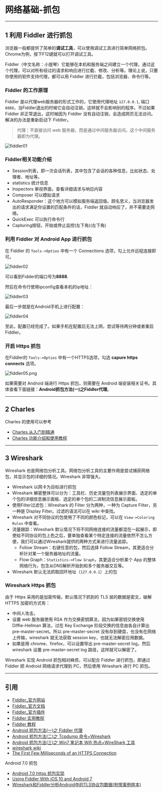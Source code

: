 # 网络基础-抓包

---
## 1 利用 Fiddler 进行抓包

浏览器一般都提供了简单的**调试工具**，可以使用调试工具进行简单网络抓包。Chrome为例，按下F12键就可以打开调试工具。

Fiddler（中文名称：小提琴）它能够在本机和服务端之间建立一个代理，通过这个代理，可以对所有经过的请求和响应进行拦截、修改、分析等。理论上说，只要你使用的软件支持代理，都可以用 Fiddler 进行拦截，包括浏览器、命令行等。

### Fiddler 的工作原理

Fiddler 是以代理web服务器的形式工作的，它使用代理地址 `127.0.0.1`, 端口 `8888`，当Fiddler退出的时候它会自动注销，这样就不会影响别的程序。不过如果 Fiddler 非正常退出，这时候因为 Fiddler 没有自动注销，会造成网页无法访问。解决的办法是重新启动下 Fiddler。

>代理：不直接访问 web 服务器，而是通过中间服务器访问。这个中间服务器即为代理。

![fiddler01](images/fiddler01.jpg)

### Fiddler相关功能介绍

- Session列表，即一次会话列表，其中包含了会话的各种信息，比如状态、处理者、地址等。
- statistics 统计信息
- Inspectors 审视界面，查看详细请求与响应内容
- Composer 可以模拟请求
- AutoResponder：这个地方可以模拟服务端返回值。顾名思义，当浏览器发出的请求满足你设置的匹配条件的话，Fiddler 就自动响应了，并不需要走网络。
- QuickExec 可以执行命令行
- Capturing按钮，开始或停止监控(左下角)(左下角)

### 利用 Fiddler 对 Android App 进行抓包

在 Fiddler 的 `Tools->Optios` 中有一个 Connections 选项，勾上允许远程连接即可。

![fiddler02](images/fiddler02.png)

可以看到Fidder的端口号为**8888**.

然后在命令行使用ipconfig查看本机的ip地址：

![fiddler03](images/fiddler03.png)

最后一步就是在Android手机上进行配置：

![fiddler04](images/fiddler04.png)

至此，配置已经完成了。如果手机在配置后无法上网，尝试等待两分钟或者重启Fiddler。

### 开启 Https 抓包

在Fiddler的 `Tools->Optios` 中有一个HTTPS选项，勾选 **capure https connects** 选项。

![fiddler05.png](images/fiddler05.png)

如果需要对 Android 端进行 Https 抓包，则需要在 Android 端安装相关证书。具体查看下面链接：**Android抓包方法(一)之Fiddler代理**。

---
## 2 Charles

Charles 的使用可以参考

- [Charles 从入门到精通](https://blog.devtang.com/2015/11/14/charles-introduction/)
- [Charles 功能介绍和使用教程](https://juejin.im/post/5b8350b96fb9a019d9246c4c)

---
## 3 Wireshark

Wireshark 也是网络包分析工具。网络包分析工具的主要作用是尝试捕获网络包，并显示包的详细的情况。Wireshark 非常强大。

- Wireshark 以网卡为目标进行抓包
- Wireshark 解密整体可以分为：工具栏、历史流量包列表展示界面、选定的单个包的详细信息展示面板、选定的单个包的二进制流信息展示面板。
- 使用Filter过滤包：Wireshark 的 Filter 分为两种，一种为 Capture Filter，另一种是 Display Filter。过滤的语法可以在 wiki 中查找。
- Wireshark 对不同协议的包使用了不同的颜色标记，可以在 `View->Coloring Rules` 中查看。
- 流量跟踪：Wireshark 默认情况下将不同网络连接的流量都混在一起展示，即使给不同协议的包上色之后，要单独查看某个特定连接的流量依然不怎么方便，我们可以通过Wireshark提供的两种方式来进行流量追踪。
  - Follow Stream：右键任意的包，然后选择 Follow Stream，其更适合分析针对某一个服务器地址的流量。
  - Flow Graph：`Statistics->Flow Graph`，其更适合分析某个 App 的整体网络行为，包含从DNS解析开始到和多个服务器交互等。
- Wireshark 默认无法抓取回环地址（`127.0.0.1`）上的包

### Wireshark Https 抓包

由于 Https 采用的是加密传输，默认情况下抓到的 TLS 层的数据是密文，破解 HTTPS 加密的方式有：

- 中间人攻击。
- 设置 web 服务器使用 RSA 作为交换密钥算法，因为如果密钥交换使用 Diffie-Hellman 算法，过在 Key Exchange 阶段交换的信息由各自计算出 pre-master-secret。所以 pre-master-secret 没有存到硬盘，也没有在网络上传输，wireshark 就无法获取 session key，也就无法解密应用数据。
- 如果是用 chrome、firefox，可以设置导出 pre-master-secret log，然后 wireshark 设置 pre-master-secret log 路径，这样就可以解密了。

Wireshark 实现 Android 抓包相对麻烦，可以配合 Fiddler 进行抓包，即通过 Fiddler 把 Android 网络请求代理到 PC，然后使用 Wrieshark 进行 PC 抓包。

---
## 引用

- [Fiddler_官方网站](http://www.telerik.com/fiddler)
- [Fiddler_官方文档](http://docs.telerik.com/fiddler/configure-fiddler/tasks/configurefiddler)
- [Fiddler_官方插件](http://www.telerik.com/fiddler/add-ons)
- [Fiddler 实用教程](https://segmentfault.com/a/1190000004240812)
- [Fiddler 教程](http://www.jianshu.com/p/99b6b4cd273c)
- [Android 抓包方法(一)之 Fiddler 代理](http://www.cnblogs.com/findyou/p/3491014.html)
- [Android 抓包方法(二)之 Tcpdump 命令+Wireshark](https://www.cnblogs.com/findyou/p/3491035.html)
- [Android 抓包方法(三)之 Win7 笔记本 Wifi 热点+WireShark 工具](https://www.cnblogs.com/findyou/p/3491065.html)
- [wireshark wiki](https://wiki.wireshark.org/)
- [The First Few Milliseconds of an HTTPS Connection](http://www.moserware.com/2009/06/first-few-milliseconds-of-https.html)

Android 7.0 抓包

- [Android 7.0 https 抓包实现](https://juejin.im/post/5aa9f35b51882555731bd922)
- [Using Fiddler With iOS 10 and Android 7](https://textslashplain.com/2016/07/27/using-fiddler-with-ios-10-and-android-7/)
- [Wireshark和Fiddler分析Android中的TLS协议包数据(附带案例样本)](https://mp.weixin.qq.com/s?__biz=MzIzNDA3MDgwNA==&mid=2649230437&idx=1&sn=e8f6d96836013cec994ebeebca2e1c6c&chksm=f0e75a1ec790d308b4266e069da81572c49b1284b9ad7b48d137f34eb585319b48d45c68e67a&scene=0&pass_ticket=4gJV6LG0ICRC%2BqzI56wSh3iO6aUleEO3enZiG6DAkW7yavuMxfG7C%2FVQwUsWRfTJ#rd)
